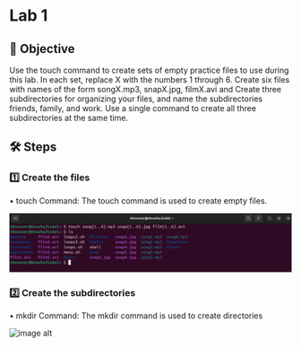 # Lab 1

## 📌 Objective  
Use the touch command to create sets of empty practice files to use during this lab. In each set, replace X with the numbers 1 through 6. Create six files with names of the form songX.mp3, snapX.jpg, filmX.avi and Create three subdirectories for organizing your files, and name the subdirectories friends, family, and work. Use a single command to create all three subdirectories at the same time.

## 🛠️ Steps  

### 1️⃣ **Create the files**  
•	touch Command: The touch command is used to create empty files.

![image alt](lab1-1.png)

### 2️⃣ **Create the subdirectories**  
•	mkdir Command: The mkdir command is used to create directories 

![image alt](https://github.com/anushajindal2046/LINUX-LAB/blob/main/Lab1/lab1-2.png)
